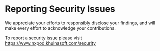 # Reporting Security Issues

We appreciate your efforts to responsibly disclose your findings, and will make every effort to acknowledge your contributions.

To report a security issue please visit https://www.nxpod.khulnasoft.com/security
